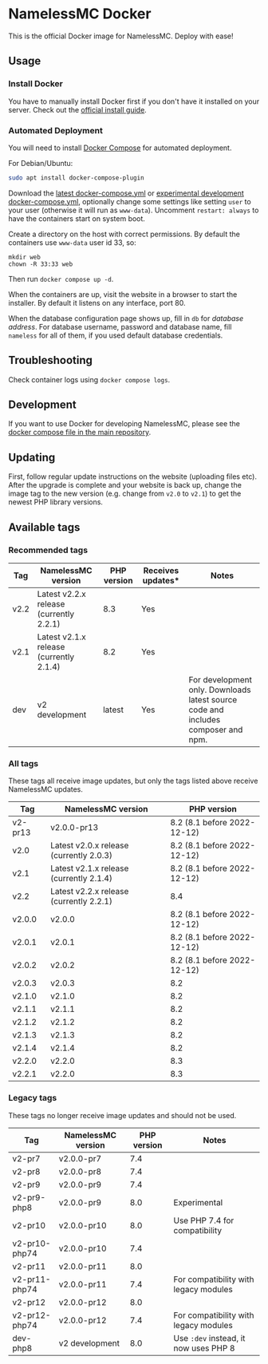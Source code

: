 # NamelessMC Docker

This is the official Docker image for NamelessMC. Deploy with ease!

## Usage

### Install Docker

You have to manually install Docker first if you don't have it installed on your server. Check out the [official install guide](https://docs.docker.com/engine/installation).

### Automated Deployment

You will need to install [Docker Compose](https://docs.docker.com/compose/) for automated deployment.

For Debian/Ubuntu:
```bash
sudo apt install docker-compose-plugin
```

Download the [latest docker-compose.yml](https://github.com/NamelessMC/Nameless-Docker/blob/master/docker-compose.yaml) or [experimental development docker-compose.yml](https://github.com/NamelessMC/Nameless-Docker/blob/dev/docker-compose.yaml), optionally change some settings like setting `user` to your user (otherwise it will run as `www-data`). Uncomment `restart: always` to have the containers start on system boot.

Create a directory on the host with correct permissions. By default the containers use `www-data` user id 33, so:
```
mkdir web
chown -R 33:33 web
```

Then run `docker compose up -d`.

When the containers are up, visit the website in a browser to start the installer. By default it listens on any interface, port 80.

When the database configuration page shows up, fill in `db` for *database address*. For database username, password and database name, fill `nameless` for all of them, if you used default database credentials.

## Troubleshooting
Check container logs using `docker compose logs`.

## Development

If you want to use Docker for developing NamelessMC, please see the [docker compose file in the main repository](https://github.com/NamelessMC/Nameless/blob/v2/docker-compose.yaml).

## Updating
First, follow regular update instructions on the website (uploading files etc). After the upgrade is complete and your website is back up, change the image tag to the new version (e.g. change from `v2.0` to `v2.1`) to get the newest PHP library versions.

## Available tags

### Recommended tags

| Tag | NamelessMC version | PHP version | Receives updates\* | Notes
| --- | ------------------ | ----------- | ---------------- | -----
v2.2 | Latest v2.2.x release (currently 2.2.1) | 8.3 | Yes |
v2.1 | Latest v2.1.x release (currently 2.1.4) | 8.2 | Yes |
dev | v2 development | latest | Yes | For development only. Downloads latest source code and includes composer and npm.

### All tags

These tags all receive image updates, but only the tags listed above receive NamelessMC updates.

| Tag | NamelessMC version | PHP version
| --- | ------------------ | -----------
v2-pr13 | v2.0.0-pr13 | 8.2 (8.1 before 2022-12-12)
v2.0 | Latest v2.0.x release (currently 2.0.3) | 8.2 (8.1 before 2022-12-12)
v2.1 | Latest v2.1.x release (currently 2.1.4) | 8.2 (8.1 before 2022-12-12)
v2.2 | Latest v2.2.x release (currently 2.2.1) | 8.4
v2.0.0 | v2.0.0 | 8.2 (8.1 before 2022-12-12)
v2.0.1 | v2.0.1 | 8.2 (8.1 before 2022-12-12)
v2.0.2 | v2.0.2 | 8.2 (8.1 before 2022-12-12)
v2.0.3 | v2.0.3 | 8.2
v2.1.0 | v2.1.0 | 8.2
v2.1.1 | v2.1.1 | 8.2
v2.1.2 | v2.1.2 | 8.2
v2.1.3 | v2.1.3 | 8.2
v2.1.4 | v2.1.4 | 8.2
v2.2.0 | v2.2.0 | 8.3
v2.2.1 | v2.2.0 | 8.3

### Legacy tags

These tags no longer receive image updates and should not be used.

| Tag | NamelessMC version | PHP version | Notes
| --- | ------------------ | ----------- | -----
v2-pr7 | v2.0.0-pr7 | 7.4
v2-pr8 | v2.0.0-pr8 | 7.4
v2-pr9 | v2.0.0-pr9 | 7.4
v2-pr9-php8 | v2.0.0-pr9 | 8.0 | Experimental
v2-pr10 | v2.0.0-pr10 | 8.0 | Use PHP 7.4 for compatibility
v2-pr10-php74 | v2.0.0-pr10 | 7.4
v2-pr11 | v2.0.0-pr11 | 8.0
v2-pr11-php74 | v2.0.0-pr11 | 7.4 | For compatibility with legacy modules
v2-pr12 | v2.0.0-pr12 | 8.0
v2-pr12-php74 | v2.0.0-pr12 | 7.4 | For compatibility with legacy modules
dev-php8 | v2 development | 8.0 | Use `:dev` instead, it now uses PHP 8
